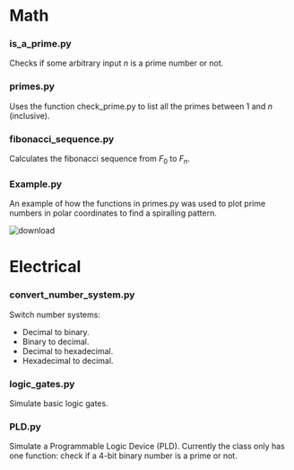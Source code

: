 # Math
### is_a_prime.py 
Checks if some arbitrary input $n$ is a prime number or not.

### primes.py
Uses the function check_prime.py to list all the primes between $1$ and $n$ (inclusive).

### fibonacci_sequence.py
Calculates the fibonacci sequence from $F_0$ to $F_n$.

### Example.py
An example of how the functions in primes.py was used to plot prime numbers in polar coordinates to find a spiralling pattern.

![download](https://github.com/FM-Ahmed/Math/assets/128718838/6a7ac197-f3c0-41c8-918c-dff15ea72dd9)

# Electrical
### convert_number_system.py
Switch number systems:
- Decimal to binary.
- Binary to decimal.
- Decimal to hexadecimal.
- Hexadecimal to decimal.

### logic_gates.py
Simulate basic logic gates. 

### PLD.py
Simulate a Programmable Logic Device (PLD). Currently the class only has one function: check if a 4-bit binary number is a prime or not. 
